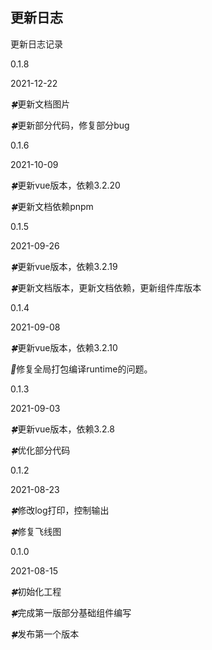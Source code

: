 ## 更新日志

更新日志记录

<div class="doc-update">
    <b-timeline>
      <b-timeline-item>
        <p class="version">0.1.8</p>
        <p class="time">2021-12-22</p>
        <p class="content"><i>🍀</i>更新文档图片</p>
        <p class="content"><i>🍀</i>更新部分代码，修复部分bug</p>
      </b-timeline-item>
      <b-timeline-item>
        <p class="version">0.1.6</p>
        <p class="time">2021-10-09</p>
        <p class="content"><i>🍀</i>更新vue版本，依赖3.2.20</p>
        <p class="content"><i>🍀</i>更新文档依赖pnpm</p>
      </b-timeline-item>
      <b-timeline-item>
        <p class="version">0.1.5</p>
        <p class="time">2021-09-26</p>
        <p class="content"><i>🍀</i>更新vue版本，依赖3.2.19</p>
        <p class="content"><i>🍀</i>更新文档版本，更新文档依赖，更新组件库版本</p>
      </b-timeline-item>
      <b-timeline-item>
        <p class="version">0.1.4</p>
        <p class="time">2021-09-08</p>
        <p class="content"><i>🍀</i>更新vue版本，依赖3.2.10</p>
        <p class="content"><i>🐞</i>修复全局打包编译runtime的问题。</p>
      </b-timeline-item>
      <b-timeline-item>
        <p class="version">0.1.3</p>
        <p class="time">2021-09-03</p>
        <p class="content"><i>🍀</i>更新vue版本，依赖3.2.8</p>
        <p class="content"><i>🍀</i>优化部分代码</p>
      </b-timeline-item>
      <b-timeline-item>
        <p class="version">0.1.2</p>
        <p class="time">2021-08-23</p>
        <p class="content"><i>🍀</i>修改log打印，控制输出</p>
        <p class="content"><i>🍀</i>修复飞线图</p>
      </b-timeline-item>
      <b-timeline-item>
        <p class="version">0.1.0</p>
        <p class="time">2021-08-15</p>
        <p class="content"><i>🍀</i>初始化工程</p>
        <p class="content"><i>🍀</i>完成第一版部分基础组件编写</p>
        <p class="content"><i>🍀</i>发布第一个版本</p>
      </b-timeline-item>
    </b-timeline>
</div>
